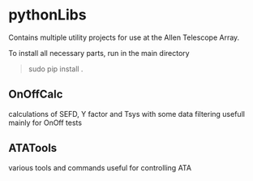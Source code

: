 # pythonLibs

Contains multiple utility projects for use at the Allen Telescope Array. 

To install all necessary parts, run in the main directory
> sudo pip install .

## OnOffCalc

calculations of SEFD, Y factor and Tsys with some data filtering
usefull mainly for OnOff tests

## ATATools

various tools and commands useful for controlling ATA
